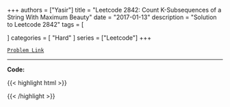 
+++
authors = ["Yasir"]
title = "Leetcode 2842: Count K-Subsequences of a String With Maximum Beauty"
date = "2017-01-13"
description = "Solution to Leetcode 2842"
tags = [
    
]
categories = [
    "Hard"
]
series = ["Leetcode"]
+++



[`Problem Link`](https://leetcode.com/problems/count-k-subsequences-of-a-string-with-maximum-beauty/description/)

---

**Code:**

{{< highlight html >}}

{{< /highlight >}}


